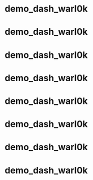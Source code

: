 # demo_dash_warl0k
# demo_dash_warl0k
# demo_dash_warl0k
# demo_dash_warl0k
# demo_dash_warl0k
# demo_dash_warl0k
# demo_dash_warl0k
# demo_dash_warl0k
